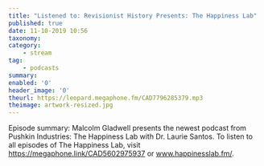 ```yaml
---
title: "Listened to: Revisionist History Presents: The Happiness Lab"
published: true
date: 11-10-2019 10:56
taxonomy:
category:
	- stream
tag:
	- podcasts
summary:
enabled: '0'
header_image: '0'
theurl: https://leopard.megaphone.fm/CAD7796285379.mp3
theimage: artwork-resized.jpg
--- 
```

Episode summary: Malcolm Gladwell presents the newest podcast from Pushkin Industries: The Happiness Lab with Dr. Laurie Santos. To listen to all episodes of The Happiness Lab, visit https://megaphone.link/CAD5602975937 or www.happinesslab.fm/.
